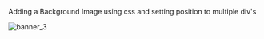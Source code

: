 Adding a Background Image using css and setting position to multiple div's

![banner_3](https://user-images.githubusercontent.com/32956051/104030194-dcadb480-517f-11eb-90ab-a3bb0a325969.PNG)

